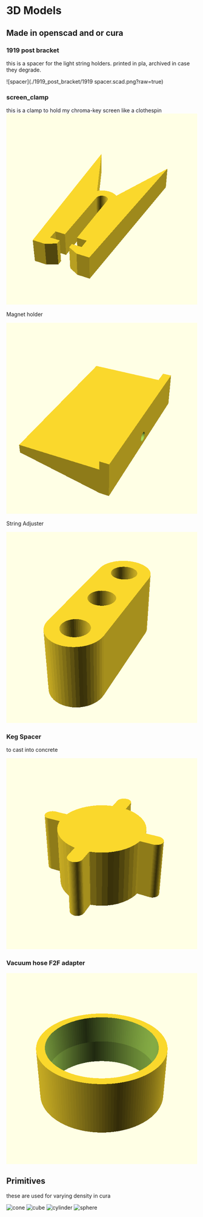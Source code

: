 # 3D Models 

## Made in openscad and or cura

### 1919 post bracket
this is a spacer for the light string holders.  printed in pla, archived in case they degrade.

![spacer](./1919_post_bracket/1919 spacer.scad.png?raw=true)


### screen_clamp
this is a clamp to hold my chroma-key screen like a clothespin
![clothespin](./screen_clamp/scren_clamp.scad.png?raw=true)


Magnet holder

![clothespin](./screen_clamp/mag_mount.scad.png?raw=true)


String Adjuster

![tent_slack](./screen_clamp/string_adj.scad.png?raw=true)


### Keg Spacer
to cast into concrete

![spacer](./counter_spacers/kegspacer.scad.png?raw=true) 


### Vacuum hose F2F adapter

![hose_couple](./vacuum_f2f/female_to_female.scad.png?raw=true)

## Primitives

these are used for varying density in cura

![cone](./vacuum_f2f/cone.scad.png?raw=true)
![cube](./vacuum_f2f/cube.scad.png?raw=true)
![cylinder](./vacuum_f2f/cylinder.scad.png?raw=true)
![sphere](./vacuum_f2f/sphere.scad.png?raw=true)
